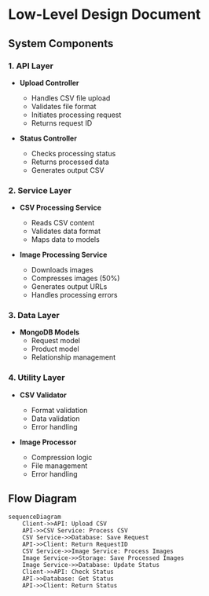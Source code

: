# Low-Level Design Document

## System Components

### 1. API Layer
- **Upload Controller**
  - Handles CSV file upload
  - Validates file format
  - Initiates processing request
  - Returns request ID

- **Status Controller**
  - Checks processing status
  - Returns processed data
  - Generates output CSV

### 2. Service Layer
- **CSV Processing Service**
  - Reads CSV content
  - Validates data format
  - Maps data to models

- **Image Processing Service**
  - Downloads images
  - Compresses images (50%)
  - Generates output URLs
  - Handles processing errors

### 3. Data Layer
- **MongoDB Models**
  - Request model
  - Product model
  - Relationship management

### 4. Utility Layer
- **CSV Validator**
  - Format validation
  - Data validation
  - Error handling

- **Image Processor**
  - Compression logic
  - File management
  - Error handling

## Flow Diagram
```mermaid
sequenceDiagram
    Client->>API: Upload CSV
    API->>CSV Service: Process CSV
    CSV Service->>Database: Save Request
    API->>Client: Return RequestID
    CSV Service->>Image Service: Process Images
    Image Service->>Storage: Save Processed Images
    Image Service->>Database: Update Status
    Client->>API: Check Status
    API->>Database: Get Status
    API->>Client: Return Status
